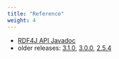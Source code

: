 ```yaml
---
title: "Reference"
weight: 4
---
```


- [RDF4J API Javadoc](/javadoc/latest)
- older releases: [3.1.0](/javadoc/3.1.0), [3.0.0](/javadoc/3.0.0), [2.5.4](/javadoc/2.5.4)
